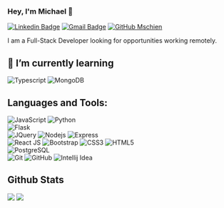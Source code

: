 
### Hey, I'm Michael 👋

[![Linkedin Badge](https://img.shields.io/badge/schienbein-blue?style=flat&logo=linkedin)](https://www.linkedin.com/in/schienbein/) [![Gmail Badge](https://img.shields.io/badge/-ma@schienbe.in-c14438?style=flat-square&logo=Gmail&logoColor=black&link=mailto:ma@schienbe.in)](mailto:ma@schienbe.in) [![GitHub Mschien](https://img.shields.io/github/followers/mschien?label=follow&style=social)](https://github.com/mschien)

I am a Full-Stack Developer looking for opportunities working remotely.

## 🌱 I’m currently learning

![Typescript](https://img.shields.io/badge/-Typescript-black?style=flat-square&logo=typescript)
![MongoDB](https://img.shields.io/badge/-MongoDB-black?style=flat-square&logo=mongodb)



## Languages and Tools:
  ![JavaScript](https://img.shields.io/badge/-JavaScript-black?style=flat-square&logo=javascript)
  ![Python](https://img.shields.io/badge/-Python-black?style=flat-square&logo=python)
<br>
 ![Flask](https://img.shields.io/badge/-Flask-black?style=flat-square&logo=flask)
<br>
  ![JQuery](http://img.shields.io/badge/-JQuery-black?style=flat-square&logo=jquery)
  ![Nodejs](https://img.shields.io/badge/-NodeJS-black?style=flat-square&logo=Node.js)
  ![Express](https://img.shields.io/badge/-Express-black?style=flat-square&logo=express)
<br>
![React JS](https://img.shields.io/badge/-ReactJS-black?style=flat-square&logo=react)
  ![Bootstrap](https://img.shields.io/badge/-Bootstrap-563D7C?style=flat-square&logo=bootstrap)
  ![CSS3](https://img.shields.io/badge/-CSS3-1572B6?style=flat-square&logo=css3)
  ![HTML5](https://img.shields.io/badge/-HTML5-E34F26?style=flat-square&logo=html5&logoColor=white)
<br>
  ![PostgreSQL](http://img.shields.io/badge/-PostgreSQL-black?style=flat-square&logo=postgresql)
<br>
  ![Git](https://img.shields.io/badge/-Git-black?style=flat-square&logo=git)
  ![GitHub](https://img.shields.io/badge/-GitHub-181717?style=flat-square&logo=github)
  ![Intellij Idea](https://img.shields.io/badge/-IntellijIdea-007ACC?style=flat-square&logo=intellij-idea)  

## Github Stats
<img src="https://github-readme-stats.vercel.app/api?username=mschien&show_icons=true&theme=dark&hide=stars,issues&hide_title=true" >
<img src="https://github-readme-stats.vercel.app/api/top-langs/?username=mschien&layout=compact&theme=dark&hide_title=true" >






